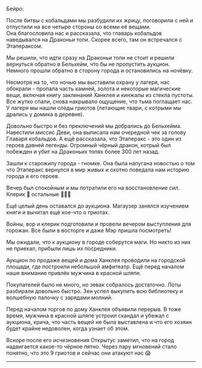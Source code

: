 Бейро:

После битвы с кобальдами мы разбудили их жрицу, поговорили с ней и отпустили на все четыре стороны со всеми её вещами.  
Она благословила нас и рассказала, что главарь кобальдов наведывался на Драконьи топи. Скорее всего, там он встречался с Этапераксом.  
  
Мы решили, что идти сразу на Драконьи топи не стоит и решили вернуться обратно в Бельхейм, что бы не пропустить аукцион.  
Немного прошли обратно в сторону города и остановились на ночёвку.  
  
Несмотря на то, что ночью мы выставили охрану у лагеря, нас обокрали - пропала часть камней, золота и некоторые магические вещи, включая книгу заклинаний Ханклея и кинжалы из стекла пустоты. Все жутко спали, снова накрывало ощущение, что тьма поглащает нас. У лагеря мы нашли следы гриотов (летающие твари, с котрыми мы дрались у домика в деревне).  
  
Довольно быстро и без преключений мы добрались до Бельхейма. Навестили миссис Деви, она выписала нам очередной чек за голову Главаря кобальдов. А ещё рассказала, что Этаперакс - это один из героев давней легенды. Огромный чёрный дракон, котрый был побежден и убит на Драконьих топях более 300 лет назад.  
  
Зашли к старожилу города - гномке. Она была напугана новостью о том что Этаперакс вернулся в мир живых и охотно поведала нам историю города и его героев.  
  
Вечер был спокойным и мы потратили его на восстановление сил. Клерик 🙏 остальные 🍻🍷🍺  
  
Ещё целый день оставался до аукциона. Магаузер занялся изучением книги и вычитал ещё кое-что о гриотах.  
  
Войны, вор и клерик подготовили и провели вечером выступления для горожан. Все были в восторге и даже Мэр пришла посмотреть!  
  
Мы ожидали, что к аукциону в городе соберутся маги. Но никто из них не приехал, прибыли лишь их посредники.  
  
Аукцион по продаже вещей и дома Ханклея проводили на городской площади, где построили небольшой амфитеатр. Ещё перед началом наше внимание привлёк мужчина в красной шляпе.  
  
Покупателей было не много, но зевак собралось достаточно. Лоты разбирали довольно быстро. Зен успел выкупить всю библиотеку и волшебную палочку с зарядами молний.  
  
Перед началом торгов по дому Ханклея объявили перерыв. В тоже время, мужчина в красной шляпе устроил скандал и убежал с аукциона, крича, что часть вещей не была выставлена и что его хозяин будет крайне недоволен, когда узнает об этом.  
  
Вскоре после его исчезновения Открытус заметил, что на город надвигается какое-то чёрное пятно. Через пару мгновений стало понятно, что это 9 гриотов и сейчас они атакуют нас 😱


---

